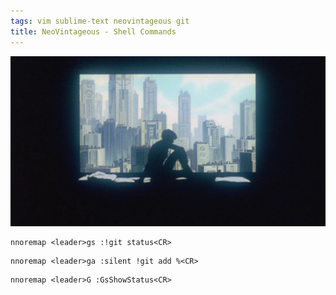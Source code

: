```yaml
---
tags: vim sublime-text neovintageous git
title: NeoVintageous - Shell Commands
---
```


![Ghost in the Shell (1995)](/assets/ghost-in-the-shell.webp)

```vim
nnoremap <leader>gs :!git status<CR>
```

```vim
nnoremap <leader>ga :silent !git add %<CR>
```

```vim
nnoremap <leader>G :GsShowStatus<CR>
```
